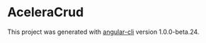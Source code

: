 # AceleraCrud

This project was generated with [angular-cli](https://github.com/angular/angular-cli) version 1.0.0-beta.24.
